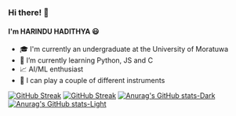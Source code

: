### Hi there! 👋
#### I'm HARINDU HADITHYA 😃

<!--
**hhadithya/hhadithya** is a ✨ _special_ ✨ repository because its `README.md` (this file) appears on your GitHub profile.

Here are some ideas to get you started:

- 🔭 I’m currently working on ...
- 🌱 I’m currently learning ...
- 👯 I’m looking to collaborate on ...
- 🤔 I’m looking for help with ...
- 💬 Ask me about ...
- 📫 How to reach me: ...
- 😄 Pronouns: ...
- ⚡ Fun fact: ...
-->

- 🎓 I'm currently an undergraduate at the University of Moratuwa
- 🌱 I’m currently learning Python, JS and C
- 📈 AI/ML enthusiast
- 🎸 I can play a couple of different instruments

[![GitHub Streak](https://streak-stats.demolab.com/?user=hhadithya&modern-lilac2)](https://git.io/streak-stats#gh-dark-mode-only)
[![GitHub Streak](https://streak-stats.demolab.com/?user=hhadithya&theme=graywhite)](https://github.com/hhadithya/streak-stats#gh-light-mode-only)
[![Anurag's GitHub stats-Dark](https://github-readme-stats.vercel.app/api?username=hhadithya&show_icons=true&theme=dark#gh-dark-mode-only)](https://github.com/hhadithya/github-readme-stats#gh-dark-mode-only)
[![Anurag's GitHub stats-Light](https://github-readme-stats.vercel.app/api?username=hhadithya&show_icons=true&theme=default#gh-light-mode-only)](https://github.com/hhadithya/github-readme-stats#gh-light-mode-only)

